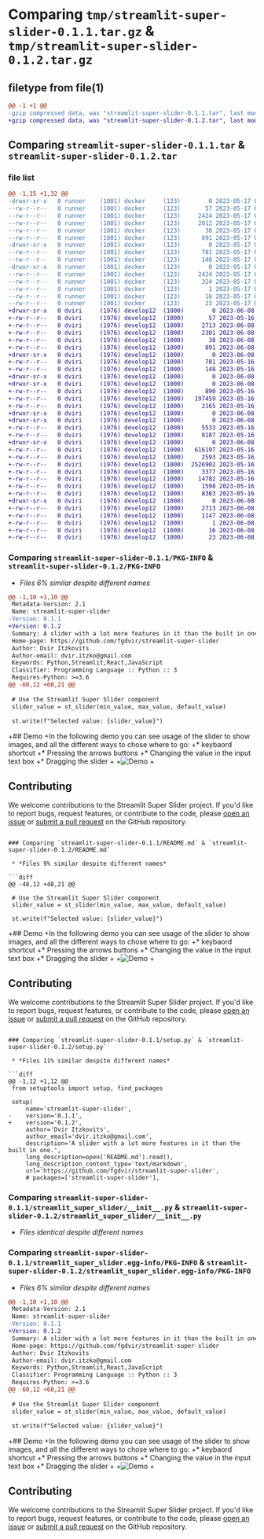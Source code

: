 # Comparing `tmp/streamlit-super-slider-0.1.1.tar.gz` & `tmp/streamlit-super-slider-0.1.2.tar.gz`

## filetype from file(1)

```diff
@@ -1 +1 @@
-gzip compressed data, was "streamlit-super-slider-0.1.1.tar", last modified: Wed May 17 02:50:55 2023, max compression
+gzip compressed data, was "streamlit-super-slider-0.1.2.tar", last modified: Thu Jun  8 11:44:49 2023, max compression
```

## Comparing `streamlit-super-slider-0.1.1.tar` & `streamlit-super-slider-0.1.2.tar`

### file list

```diff
@@ -1,15 +1,32 @@
-drwxr-xr-x   0 runner    (1001) docker     (123)        0 2023-05-17 02:50:55.818742 streamlit-super-slider-0.1.1/
--rw-r--r--   0 runner    (1001) docker     (123)       57 2023-05-17 02:50:39.000000 streamlit-super-slider-0.1.1/MANIFEST.in
--rw-r--r--   0 runner    (1001) docker     (123)     2424 2023-05-17 02:50:55.814742 streamlit-super-slider-0.1.1/PKG-INFO
--rw-r--r--   0 runner    (1001) docker     (123)     2012 2023-05-17 02:50:39.000000 streamlit-super-slider-0.1.1/README.md
--rw-r--r--   0 runner    (1001) docker     (123)       38 2023-05-17 02:50:55.818742 streamlit-super-slider-0.1.1/setup.cfg
--rw-r--r--   0 runner    (1001) docker     (123)      891 2023-05-17 02:50:39.000000 streamlit-super-slider-0.1.1/setup.py
-drwxr-xr-x   0 runner    (1001) docker     (123)        0 2023-05-17 02:50:55.814742 streamlit-super-slider-0.1.1/streamlit_super_slider/
--rw-r--r--   0 runner    (1001) docker     (123)      781 2023-05-17 02:50:39.000000 streamlit-super-slider-0.1.1/streamlit_super_slider/__init__.py
--rw-r--r--   0 runner    (1001) docker     (123)      148 2023-05-17 02:50:39.000000 streamlit-super-slider-0.1.1/streamlit_super_slider/app.py
-drwxr-xr-x   0 runner    (1001) docker     (123)        0 2023-05-17 02:50:55.814742 streamlit-super-slider-0.1.1/streamlit_super_slider.egg-info/
--rw-r--r--   0 runner    (1001) docker     (123)     2424 2023-05-17 02:50:55.000000 streamlit-super-slider-0.1.1/streamlit_super_slider.egg-info/PKG-INFO
--rw-r--r--   0 runner    (1001) docker     (123)      324 2023-05-17 02:50:55.000000 streamlit-super-slider-0.1.1/streamlit_super_slider.egg-info/SOURCES.txt
--rw-r--r--   0 runner    (1001) docker     (123)        1 2023-05-17 02:50:55.000000 streamlit-super-slider-0.1.1/streamlit_super_slider.egg-info/dependency_links.txt
--rw-r--r--   0 runner    (1001) docker     (123)       16 2023-05-17 02:50:55.000000 streamlit-super-slider-0.1.1/streamlit_super_slider.egg-info/requires.txt
--rw-r--r--   0 runner    (1001) docker     (123)       23 2023-05-17 02:50:55.000000 streamlit-super-slider-0.1.1/streamlit_super_slider.egg-info/top_level.txt
+drwxr-sr-x   0 dviri     (1976) develop12  (1000)        0 2023-06-08 11:44:49.218721 streamlit-super-slider-0.1.2/
+-rw-r--r--   0 dviri     (1976) develop12  (1000)       57 2023-05-16 11:46:24.000000 streamlit-super-slider-0.1.2/MANIFEST.in
+-rw-r--r--   0 dviri     (1976) develop12  (1000)     2713 2023-06-08 11:44:49.205738 streamlit-super-slider-0.1.2/PKG-INFO
+-rw-r--r--   0 dviri     (1976) develop12  (1000)     2301 2023-06-08 11:40:47.000000 streamlit-super-slider-0.1.2/README.md
+-rw-r--r--   0 dviri     (1976) develop12  (1000)       38 2023-06-08 11:44:49.221671 streamlit-super-slider-0.1.2/setup.cfg
+-rw-r--r--   0 dviri     (1976) develop12  (1000)      891 2023-06-08 11:44:32.000000 streamlit-super-slider-0.1.2/setup.py
+drwxr-sr-x   0 dviri     (1976) develop12  (1000)        0 2023-06-08 11:44:48.855676 streamlit-super-slider-0.1.2/streamlit_super_slider/
+-rw-r--r--   0 dviri     (1976) develop12  (1000)      781 2023-05-16 11:29:53.000000 streamlit-super-slider-0.1.2/streamlit_super_slider/__init__.py
+-rw-r--r--   0 dviri     (1976) develop12  (1000)      148 2023-05-16 11:01:24.000000 streamlit-super-slider-0.1.2/streamlit_super_slider/app.py
+drwxr-sr-x   0 dviri     (1976) develop12  (1000)        0 2023-06-08 11:44:48.767537 streamlit-super-slider-0.1.2/streamlit_super_slider/frontend/
+drwxr-sr-x   0 dviri     (1976) develop12  (1000)        0 2023-06-08 11:44:48.977196 streamlit-super-slider-0.1.2/streamlit_super_slider/frontend/build/
+-rw-r--r--   0 dviri     (1976) develop12  (1000)      890 2023-05-16 11:28:25.000000 streamlit-super-slider-0.1.2/streamlit_super_slider/frontend/build/asset-manifest.json
+-rw-r--r--   0 dviri     (1976) develop12  (1000)   197459 2023-05-16 11:27:49.000000 streamlit-super-slider-0.1.2/streamlit_super_slider/frontend/build/bootstrap.min.css
+-rw-r--r--   0 dviri     (1976) develop12  (1000)     2165 2023-05-16 11:28:25.000000 streamlit-super-slider-0.1.2/streamlit_super_slider/frontend/build/index.html
+drwxr-sr-x   0 dviri     (1976) develop12  (1000)        0 2023-06-08 11:44:48.780736 streamlit-super-slider-0.1.2/streamlit_super_slider/frontend/build/static/
+drwxr-sr-x   0 dviri     (1976) develop12  (1000)        0 2023-06-08 11:44:49.012765 streamlit-super-slider-0.1.2/streamlit_super_slider/frontend/build/static/css/
+-rw-r--r--   0 dviri     (1976) develop12  (1000)     5533 2023-05-16 11:28:25.000000 streamlit-super-slider-0.1.2/streamlit_super_slider/frontend/build/static/css/2.4e8595b7.chunk.css
+-rw-r--r--   0 dviri     (1976) develop12  (1000)     8187 2023-05-16 11:28:25.000000 streamlit-super-slider-0.1.2/streamlit_super_slider/frontend/build/static/css/2.4e8595b7.chunk.css.map
+drwxr-sr-x   0 dviri     (1976) develop12  (1000)        0 2023-06-08 11:44:49.195255 streamlit-super-slider-0.1.2/streamlit_super_slider/frontend/build/static/js/
+-rw-r--r--   0 dviri     (1976) develop12  (1000)   616197 2023-05-16 11:28:25.000000 streamlit-super-slider-0.1.2/streamlit_super_slider/frontend/build/static/js/2.cf48578d.chunk.js
+-rw-r--r--   0 dviri     (1976) develop12  (1000)     2593 2023-05-16 11:28:25.000000 streamlit-super-slider-0.1.2/streamlit_super_slider/frontend/build/static/js/2.cf48578d.chunk.js.LICENSE.txt
+-rw-r--r--   0 dviri     (1976) develop12  (1000)  2526902 2023-05-16 11:28:25.000000 streamlit-super-slider-0.1.2/streamlit_super_slider/frontend/build/static/js/2.cf48578d.chunk.js.map
+-rw-r--r--   0 dviri     (1976) develop12  (1000)     3377 2023-05-16 11:28:25.000000 streamlit-super-slider-0.1.2/streamlit_super_slider/frontend/build/static/js/main.f737ba85.chunk.js
+-rw-r--r--   0 dviri     (1976) develop12  (1000)    14782 2023-05-16 11:28:25.000000 streamlit-super-slider-0.1.2/streamlit_super_slider/frontend/build/static/js/main.f737ba85.chunk.js.map
+-rw-r--r--   0 dviri     (1976) develop12  (1000)     1598 2023-05-16 11:28:25.000000 streamlit-super-slider-0.1.2/streamlit_super_slider/frontend/build/static/js/runtime-main.f2af49fe.js
+-rw-r--r--   0 dviri     (1976) develop12  (1000)     8383 2023-05-16 11:28:25.000000 streamlit-super-slider-0.1.2/streamlit_super_slider/frontend/build/static/js/runtime-main.f2af49fe.js.map
+drwxr-sr-x   0 dviri     (1976) develop12  (1000)        0 2023-06-08 11:44:48.937210 streamlit-super-slider-0.1.2/streamlit_super_slider.egg-info/
+-rw-r--r--   0 dviri     (1976) develop12  (1000)     2713 2023-06-08 11:44:47.000000 streamlit-super-slider-0.1.2/streamlit_super_slider.egg-info/PKG-INFO
+-rw-r--r--   0 dviri     (1976) develop12  (1000)     1147 2023-06-08 11:44:48.000000 streamlit-super-slider-0.1.2/streamlit_super_slider.egg-info/SOURCES.txt
+-rw-r--r--   0 dviri     (1976) develop12  (1000)        1 2023-06-08 11:44:47.000000 streamlit-super-slider-0.1.2/streamlit_super_slider.egg-info/dependency_links.txt
+-rw-r--r--   0 dviri     (1976) develop12  (1000)       16 2023-06-08 11:44:47.000000 streamlit-super-slider-0.1.2/streamlit_super_slider.egg-info/requires.txt
+-rw-r--r--   0 dviri     (1976) develop12  (1000)       23 2023-06-08 11:44:47.000000 streamlit-super-slider-0.1.2/streamlit_super_slider.egg-info/top_level.txt
```

### Comparing `streamlit-super-slider-0.1.1/PKG-INFO` & `streamlit-super-slider-0.1.2/PKG-INFO`

 * *Files 6% similar despite different names*

```diff
@@ -1,10 +1,10 @@
 Metadata-Version: 2.1
 Name: streamlit-super-slider
-Version: 0.1.1
+Version: 0.1.2
 Summary: A slider with a lot more features in it than the built in one.
 Home-page: https://github.com/fgdvir/streamlit-super-slider
 Author: Dvir Itzkovits
 Author-email: dvir.itzko@gmail.com
 Keywords: Python,Streamlit,React,JavaScript
 Classifier: Programming Language :: Python :: 3
 Requires-Python: >=3.6
@@ -60,12 +60,21 @@
 
 # Use the Streamlit Super Slider component
 slider_value = st_slider(min_value, max_value, default_value)
 
 st.write(f"Selected value: {slider_value}")
 ```
 
+## Demo
+In the following demo you can see usage of the slider to show images, and all the different ways to chose where to go:
+* keybaord shortcut
+* Pressing the arrows buttons
+* Changing the value in the input text box
+* Dragging the slider
+
+![Demo](./assets/ezgif.com-video-to-gif.gif)
+
 ## Contributing
 
 We welcome contributions to the Streamlit Super Slider project. If you'd like to report bugs, request features, or contribute to the code, please [open an issue](https://github.com/fgdvir/streamlit-super-slider/issues) or [submit a pull request](https://github.com/fgdvir/streamlit-super-slider/pulls) on the GitHub repository.
```

### Comparing `streamlit-super-slider-0.1.1/README.md` & `streamlit-super-slider-0.1.2/README.md`

 * *Files 9% similar despite different names*

```diff
@@ -48,12 +48,21 @@
 
 # Use the Streamlit Super Slider component
 slider_value = st_slider(min_value, max_value, default_value)
 
 st.write(f"Selected value: {slider_value}")
 ```
 
+## Demo
+In the following demo you can see usage of the slider to show images, and all the different ways to chose where to go:
+* keybaord shortcut
+* Pressing the arrows buttons
+* Changing the value in the input text box
+* Dragging the slider
+
+![Demo](./assets/ezgif.com-video-to-gif.gif)
+
 ## Contributing
 
 We welcome contributions to the Streamlit Super Slider project. If you'd like to report bugs, request features, or contribute to the code, please [open an issue](https://github.com/fgdvir/streamlit-super-slider/issues) or [submit a pull request](https://github.com/fgdvir/streamlit-super-slider/pulls) on the GitHub repository.
```

### Comparing `streamlit-super-slider-0.1.1/setup.py` & `streamlit-super-slider-0.1.2/setup.py`

 * *Files 11% similar despite different names*

```diff
@@ -1,12 +1,12 @@
 from setuptools import setup, find_packages
 
 setup(
     name='streamlit-super-slider',
-    version='0.1.1',
+    version='0.1.2',
     author='Dvir Itzkovits',
     author_email='dvir.itzko@gmail.com',
     description='A slider with a lot more features in it than the built in one.',
     long_description=open('README.md').read(),
     long_description_content_type='text/markdown',
     url='https://github.com/fgdvir/streamlit-super-slider',
     # packages=['streamlit-super-slider'],
```

### Comparing `streamlit-super-slider-0.1.1/streamlit_super_slider/__init__.py` & `streamlit-super-slider-0.1.2/streamlit_super_slider/__init__.py`

 * *Files identical despite different names*

### Comparing `streamlit-super-slider-0.1.1/streamlit_super_slider.egg-info/PKG-INFO` & `streamlit-super-slider-0.1.2/streamlit_super_slider.egg-info/PKG-INFO`

 * *Files 6% similar despite different names*

```diff
@@ -1,10 +1,10 @@
 Metadata-Version: 2.1
 Name: streamlit-super-slider
-Version: 0.1.1
+Version: 0.1.2
 Summary: A slider with a lot more features in it than the built in one.
 Home-page: https://github.com/fgdvir/streamlit-super-slider
 Author: Dvir Itzkovits
 Author-email: dvir.itzko@gmail.com
 Keywords: Python,Streamlit,React,JavaScript
 Classifier: Programming Language :: Python :: 3
 Requires-Python: >=3.6
@@ -60,12 +60,21 @@
 
 # Use the Streamlit Super Slider component
 slider_value = st_slider(min_value, max_value, default_value)
 
 st.write(f"Selected value: {slider_value}")
 ```
 
+## Demo
+In the following demo you can see usage of the slider to show images, and all the different ways to chose where to go:
+* keybaord shortcut
+* Pressing the arrows buttons
+* Changing the value in the input text box
+* Dragging the slider
+
+![Demo](./assets/ezgif.com-video-to-gif.gif)
+
 ## Contributing
 
 We welcome contributions to the Streamlit Super Slider project. If you'd like to report bugs, request features, or contribute to the code, please [open an issue](https://github.com/fgdvir/streamlit-super-slider/issues) or [submit a pull request](https://github.com/fgdvir/streamlit-super-slider/pulls) on the GitHub repository.
```

